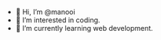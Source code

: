 - 👋 Hi, I’m @manooi
- 👀 I’m interested in coding.
- 🌱 I’m currently learning web development.

<!---
manooi/manooi is a ✨ special ✨ repository because its `README.md` (this file) appears on your GitHub profile.
You can click the Preview link to take a look at your changes.
--->
